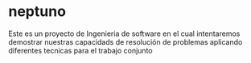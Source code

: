 # neptuno
Este es un proyecto de Ingenieria de software
en el cual intentaremos demostrar nuestras capacidads de resolución de problemas
aplicando diferentes tecnicas para el trabajo conjunto

